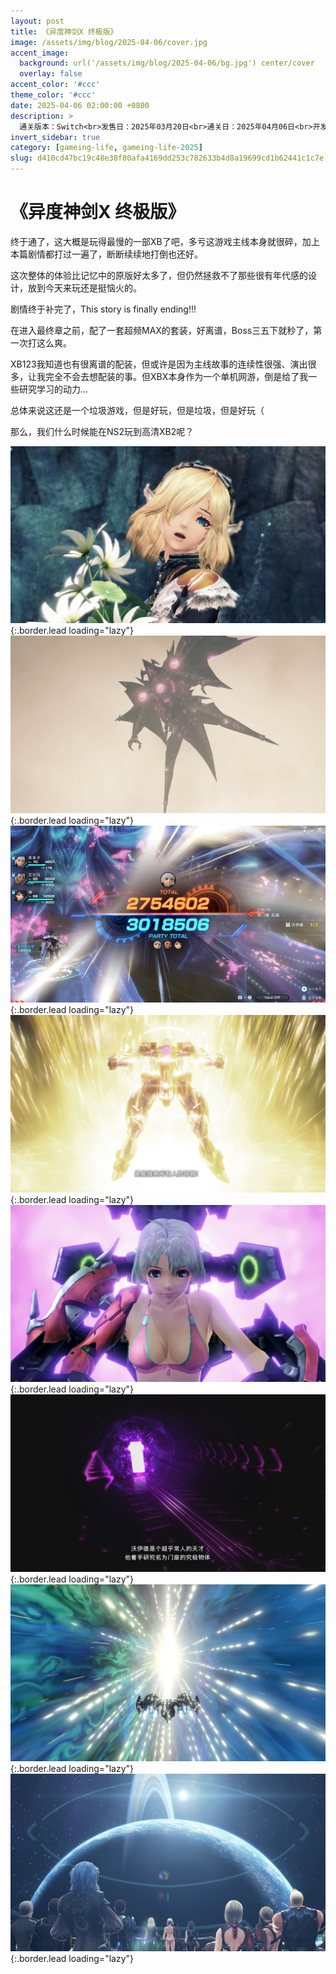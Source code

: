 ```yaml
---
layout: post
title: 《异度神剑X 终极版》
image: /assets/img/blog/2025-04-06/cover.jpg
accent_image: 
  background: url('/assets/img/blog/2025-04-06/bg.jpg') center/cover
  overlay: false
accent_color: '#ccc'
theme_color: '#ccc'
date: 2025-04-06 02:00:00 +0800
description: >
  通关版本：Switch<br>发售日：2025年03月20日<br>通关日：2025年04月06日<br>开发商：Monolith Soft<br>发行商：SNintendo
invert_sidebar: true
category: [gameing-life, gameing-life-2025]
slug: d410cd47bc19c48e38f80afa4169dd253c782633b4d8a19699cd1b62441c1c7e
---
```


# 《异度神剑X 终极版》

终于通了，这大概是玩得最慢的一部XB了吧，多亏这游戏主线本身就很碎，加上本篇剧情都打过一遍了，断断续续地打倒也还好。

这次整体的体验比记忆中的原版好太多了，但仍然拯救不了那些很有年代感的设计，放到今天来玩还是挺恼火的。

剧情终于补完了，This story is finally ending!!!

在进入最终章之前，配了一套超频MAX的套装，好离谱，Boss三五下就秒了，第一次打这么爽。

XB123我知道也有很离谱的配装，但或许是因为主线故事的连续性很强、演出很多，让我完全不会去想配装的事。但XBX本身作为一个单机网游，倒是给了我一些研究学习的动力...

总体来说这还是一个垃圾游戏，但是好玩，但是垃圾，但是好玩（

那么，我们什么时候能在NS2玩到高清XB2呢？

![](/assets/img/blog/2025-04-06/1.jpg){:.border.lead loading="lazy"}
![](/assets/img/blog/2025-04-06/2.jpg){:.border.lead loading="lazy"}
![](/assets/img/blog/2025-04-06/3.jpg){:.border.lead loading="lazy"}
![](/assets/img/blog/2025-04-06/4.jpg){:.border.lead loading="lazy"}
![](/assets/img/blog/2025-04-06/5.jpg){:.border.lead loading="lazy"}
![](/assets/img/blog/2025-04-06/6.jpg){:.border.lead loading="lazy"}
![](/assets/img/blog/2025-04-06/7.jpg){:.border.lead loading="lazy"}
![](/assets/img/blog/2025-04-06/8.jpg){:.border.lead loading="lazy"}